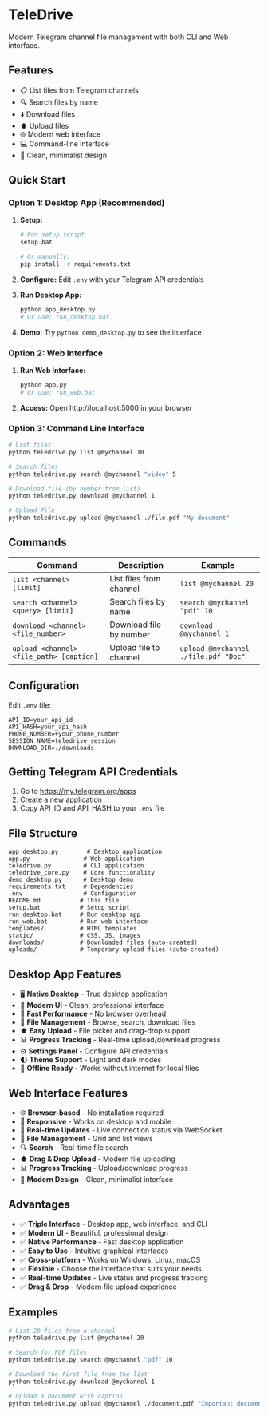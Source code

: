 # TeleDrive

Modern Telegram channel file management with both CLI and Web interface.

## Features

- 📋 List files from Telegram channels
- 🔍 Search files by name
- ⬇️ Download files
- ⬆️ Upload files
- 🌐 Modern web interface
- 💻 Command-line interface
- 🎨 Clean, minimalist design

## Quick Start

### Option 1: Desktop App (Recommended)

1. **Setup:**
   ```bash
   # Run setup script
   setup.bat

   # Or manually:
   pip install -r requirements.txt
   ```

2. **Configure:**
   Edit `.env` with your Telegram API credentials

3. **Run Desktop App:**
   ```bash
   python app_desktop.py
   # Or use: run_desktop.bat
   ```

4. **Demo:** Try `python demo_desktop.py` to see the interface

### Option 2: Web Interface

1. **Run Web Interface:**
   ```bash
   python app.py
   # Or use: run_web.bat
   ```

2. **Access:** Open http://localhost:5000 in your browser

### Option 3: Command Line Interface

```bash
# List files
python teledrive.py list @mychannel 10

# Search files
python teledrive.py search @mychannel "video" 5

# Download file (by number from list)
python teledrive.py download @mychannel 1

# Upload file
python teledrive.py upload @mychannel ./file.pdf "My document"
```

## Commands

| Command | Description | Example |
|---------|-------------|---------|
| `list <channel> [limit]` | List files from channel | `list @mychannel 20` |
| `search <channel> <query> [limit]` | Search files by name | `search @mychannel "pdf" 10` |
| `download <channel> <file_number>` | Download file by number | `download @mychannel 1` |
| `upload <channel> <file_path> [caption]` | Upload file to channel | `upload @mychannel ./file.pdf "Doc"` |

## Configuration

Edit `.env` file:

```env
API_ID=your_api_id
API_HASH=your_api_hash
PHONE_NUMBER=+your_phone_number
SESSION_NAME=teledrive_session
DOWNLOAD_DIR=./downloads
```

## Getting Telegram API Credentials

1. Go to https://my.telegram.org/apps
2. Create a new application
3. Copy API_ID and API_HASH to your `.env` file

## File Structure

```
app_desktop.py        # Desktop application
app.py               # Web application
teledrive.py         # CLI application
teledrive_core.py    # Core functionality
demo_desktop.py      # Desktop demo
requirements.txt     # Dependencies
.env                 # Configuration
README.md           # This file
setup.bat           # Setup script
run_desktop.bat     # Run desktop app
run_web.bat         # Run web interface
templates/          # HTML templates
static/             # CSS, JS, images
downloads/          # Downloaded files (auto-created)
uploads/            # Temporary upload files (auto-created)
```

## Desktop App Features

- 🖥️ **Native Desktop** - True desktop application
- 🎨 **Modern UI** - Clean, professional interface
- 🚀 **Fast Performance** - No browser overhead
- 📁 **File Management** - Browse, search, download files
- ⬆️ **Easy Upload** - File picker and drag-drop support
- 📊 **Progress Tracking** - Real-time upload/download progress
- ⚙️ **Settings Panel** - Configure API credentials
- 🌓 **Theme Support** - Light and dark modes
- 💾 **Offline Ready** - Works without internet for local files

## Web Interface Features

- 🌐 **Browser-based** - No installation required
- 📱 **Responsive** - Works on desktop and mobile
- 🔄 **Real-time Updates** - Live connection status via WebSocket
- 📁 **File Management** - Grid and list views
- 🔍 **Search** - Real-time file search
- ⬆️ **Drag & Drop Upload** - Modern file uploading
- 📊 **Progress Tracking** - Upload/download progress
- 🎨 **Modern Design** - Clean, minimalist interface

## Advantages

- ✅ **Triple Interface** - Desktop app, web interface, and CLI
- ✅ **Modern UI** - Beautiful, professional design
- ✅ **Native Performance** - Fast desktop application
- ✅ **Easy to Use** - Intuitive graphical interfaces
- ✅ **Cross-platform** - Works on Windows, Linux, macOS
- ✅ **Flexible** - Choose the interface that suits your needs
- ✅ **Real-time Updates** - Live status and progress tracking
- ✅ **Drag & Drop** - Modern file upload experience

## Examples

```bash
# List 20 files from a channel
python teledrive.py list @mychannel 20

# Search for PDF files
python teledrive.py search @mychannel "pdf" 10

# Download the first file from the list
python teledrive.py download @mychannel 1

# Upload a document with caption
python teledrive.py upload @mychannel ./document.pdf "Important document"
```
